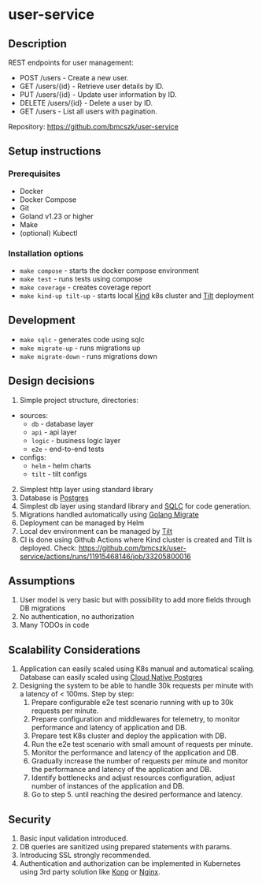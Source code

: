 # user-service

## Description

REST endpoints for user management:
- POST /users - Create a new user.
- GET /users/{id} - Retrieve user details by ID.
- PUT /users/{id} - Update user information by ID.
- DELETE /users/{id} - Delete a user by ID.
- GET /users - List all users with pagination.

Repository: https://github.com/bmcszk/user-service

## Setup instructions

### Prerequisites
- Docker
- Docker Compose
- Git
- Goland v1.23 or higher
- Make
- (optional) Kubectl

### Installation options

- `make compose` - starts the docker compose environment
- `make test` - runs tests using compose
- `make coverage` - creates coverage report
- `make kind-up tilt-up` - starts local [Kind](https://kind.sigs.k8s.io/) k8s cluster and [Tilt](https://docs.tilt.dev/) deployment

## Development
- `make sqlc` - generates code using sqlc
- `make migrate-up` - runs migrations up
- `make migrate-down` - runs migrations down

## Design decisions

1. Simple project structure, directories:
- sources:
    - `db` - database layer
    - `api` - api layer
    - `logic` - business logic layer
    - `e2e` - end-to-end tests
- configs:
    - `helm` - helm charts
    - `tilt` - tilt configs
2. Simplest http layer using standard library
3. Database is [Postgres](https://www.postgresql.org/) 
4. Simplest db layer using standard library and [SQLC](https://sqlc.dev/) for code generation.
5. Migrations handled automatically using [Golang Migrate](https://github.com/golang-migrate/migrate)
6. Deployment can be managed by Helm
7. Local dev environment can be managed by [Tilt](https://docs.tilt.dev/)
8. CI is done using Github Actions where Kind cluster is created and Tilt is deployed. Check: https://github.com/bmcszk/user-service/actions/runs/11915468146/job/33205800016

## Assumptions
1. User model is very basic but with possibility to add more fields through DB migrations
2. No authentication, no authorization
3. Many TODOs in code

## Scalability Considerations

1. Application can easily scaled using K8s manual and automatical scaling. Database can easily scaled using [Cloud Native Postgres](https://cloudnative-pg.io/)
2. Designing the system to be able to handle 30k requests per minute with a latency of < 100ms. Step by step:
    1. Prepare configurable e2e test scenario running with up to 30k requests per minute.
    2. Prepare configuration and middlewares for telemetry, to monitor performance and latency of application and DB.
    3. Prepare test K8s cluster and deploy the application with DB.
    4. Run the e2e test scenario with small amount of requests per minute.
    5. Monitor the performance and latency of the application and DB.
    6. Gradually increase the number of requests per minute and monitor the performance and latency of the application and DB.
    7. Identify bottlenecks and adjust resources configuration, adjust number of instances of the application and DB.
    8. Go to step 5. until reaching the desired performance and latency.

## Security

1. Basic input validation introduced.
2. DB queries are sanitized using prepared statements with params.
3. Introducing SSL strongly recommended.
3. Authentication and authorization can be implemented in Kubernetes using 3rd party solution like [Kong](https://konghq.com/) or [Nginx](https://www.nginx.com/).
